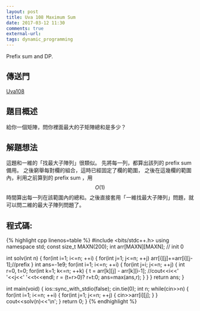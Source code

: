 ```yaml
---
layout: post
title: Uva 108 Maximum Sum
date: 2017-03-12 11:30
comments: true
external-url:
tags: dynamic_programming
---
```


Prefix sum and DP.

## 傳送門
[Uva108](https://uva.onlinejudge.org/index.php?option=com_onlinejudge&Itemid=8&page=show_problem&problem=44)

## 題目概述
給你一個矩陣，問你裡面最大的子矩陣總和是多少？

## 解題想法
這題和一維的「找最大子陣列」很類似。
先將每一列，都算出該列的 prefix sum 備用。
之後窮舉每對欄的組合，這時已經固定了欄的範圍，
之後在這幾欄的範圍內，利用之前算到的 prefix sum ，用 $$O(1)$$ 時間算出每一列在該範圍內的總和。之後直接套用「一維找最大子陣列」問題，就可以問二維的最大子陣列問題了。

## 程式碼:

{% highlight cpp linenos=table %}
#include <bits/stdc++.h>
using namespace std;
const size_t MAXN(200);
int arr[MAXN][MAXN]; // init 0

int solv(int n) {
    for(int i=1; i<=n; ++i) {
        for(int j=1; j<=n; ++j) arr[i][j]+=arr[i][j-1];//prefix
    }
    int ans=-1e9;
    for(int i=1; i<=n; ++i) {
        for(int j=i; j<=n; ++j) {
            int r=0, t=0;
            for(int k=1; k<=n; ++k) {
                t = arr[k][j] - arr[k][i-1];
                //cout<<i<<' '<<j<<' '<<t<<endl;
                r = (t+r>0)? r+t:0;
                ans=max(ans,r);
            }
        }
    }
    return ans;
}

int main(void) {
    ios::sync_with_stdio(false);
    cin.tie(0);
    int n;
    while(cin>>n) {
        for(int i=1; i<=n; ++i) {
            for(int j=1; j<=n; ++j) {
                cin>>arr[i][j];
            }
        }
        cout<<solv(n)<<'\n';
    }
    return 0;
}
{% endhighlight %}

